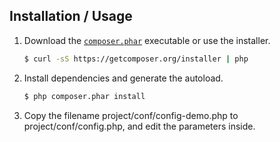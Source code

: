 Installation / Usage
--------------------

1. Download the [`composer.phar`](https://getcomposer.org/composer.phar) executable or use the installer.

    ``` sh
    $ curl -sS https://getcomposer.org/installer | php
    ```

2. Install dependencies and generate the autoload.

    ``` sh
    $ php composer.phar install
    ```

3. Copy the filename project/conf/config-demo.php to project/conf/config.php, and edit the parameters inside.

